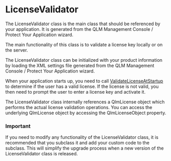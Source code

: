 # LicenseValidator

The LicenseValidator class is the main class that should be referenced by your application. It is generated from the QLM Management Console / Protect Your Application wizard.

The main functionality of this class is to validate a license key locally or on the server.

The LicenseValidator class can be initialized with your product information by loading the XML settings file generated from the QLM Management Console / Protect Your Application wizard.

When your application starts up, you need to call [ValidateLicenseAtStartup ](methods/validatelicenseatstartup.md)to determine if the user has a valid license. If the license is not valid, you then need to prompt the user to enter a license key and activate it.

The LicenseValidator class internally references a QlmLicense object which performs the actual license validation operations. You can access the underlying QlmLicense object by accessing the QlmLicenseObject property.

### Important

If you need to modify any functionality of the LicenseValidator class, it is recommended that you subclass it and add your custom code to the subclass. This will simplify the upgrade process when a new version of the LicenseValidator class is released.

